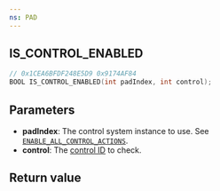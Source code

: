 ```yaml
---
ns: PAD
---
```

## IS_CONTROL_ENABLED

```c
// 0x1CEA6BFDF248E5D9 0x9174AF84
BOOL IS_CONTROL_ENABLED(int padIndex, int control);
```

## Parameters
* **padIndex**: The control system instance to use. See [`ENABLE_ALL_CONTROL_ACTIONS`](#_0xA5FFE9B05F199DE7).
* **control**: The [control ID](https://docs.fivem.net/docs/game-references/controls/#controls) to check.

## Return value
